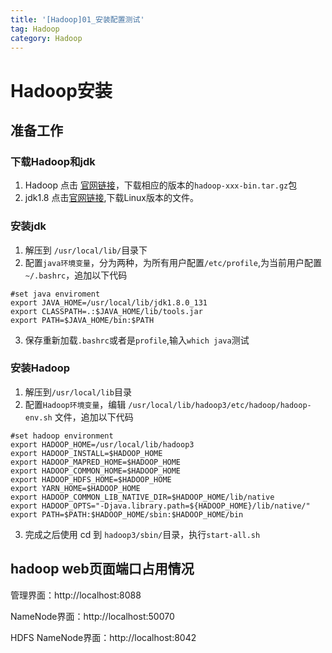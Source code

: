 ```yaml
---
title: '[Hadoop]01_安装配置测试'
tag: Hadoop
category: Hadoop
---
```



# Hadoop安装

## 准备工作

### 下载Hadoop和jdk
1. Hadoop
点击 [官网链接](http://hadoop.apache.org)，下载相应的版本的`hadoop-xxx-bin.tar.gz`包
2. jdk1.8
点击[官网链接](http://www.oracle.com/technetwork/java/javase/downloads/),下载Linux版本的文件。

### 安装jdk

1. 解压到 `/usr/local/lib/`目录下
2. 配置`java环境变量`，分为两种，为所有用户配置`/etc/profile`,为当前用户配置`~/.bashrc`，追加以下代码
```
#set java enviroment
export JAVA_HOME=/usr/local/lib/jdk1.8.0_131
export CLASSPATH=.:$JAVA_HOME/lib/tools.jar
export PATH=$JAVA_HOME/bin:$PATH
```
3. 保存重新加载`.bashrc`或者是`profile`,输入`which java`测试


### 安装Hadoop

1. 解压到`/usr/local/lib`目录
2. 配置`Hadoop环境变量`，编辑 `/usr/local/lib/hadoop3/etc/hadoop/hadoop-env.sh` 文件，追加以下代码
```
#set hadoop environment
export HADOOP_HOME=/usr/local/lib/hadoop3
export HADOOP_INSTALL=$HADOOP_HOME
export HADOOP_MAPRED_HOME=$HADOOP_HOME
export HADOOP_COMMON_HOME=$HADOOP_HOME
export HADOOP_HDFS_HOME=$HADOOP_HOME
export YARN_HOME=$HADOOP_HOME
export HADOOP_COMMON_LIB_NATIVE_DIR=$HADOOP_HOME/lib/native
export HADOOP_OPTS="-Djava.library.path=${HADOOP_HOME}/lib/native/"
export PATH=$PATH:$HADOOP_HOME/sbin:$HADOOP_HOME/bin
```
3. 完成之后使用 cd 到 `hadoop3/sbin/`目录，执行`start-all.sh`


## hadoop web页面端口占用情况
管理界面：http://localhost:8088

NameNode界面：http://localhost:50070

HDFS NameNode界面：http://localhost:8042


